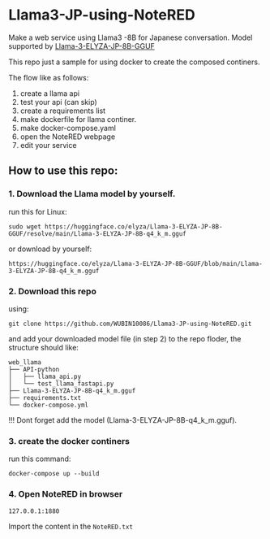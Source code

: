 # Llama3-JP-using-NoteRED

Make a web service using Llama3 -8B for Japanese conversation.
Model supported by [Llama-3-ELYZA-JP-8B-GGUF](https://huggingface.co/elyza/Llama-3-ELYZA-JP-8B-GGUF) 

This repo just a sample for using docker to create the composed continers.

The flow like as follows:

1. create a llama api
2. test your api (can skip)
3. create a requirements list
4. make dockerfile for llama continer.
5. make docker-compose.yaml
6. open the NoteRED webpage
7. edit your service
   

## How to use this repo:

### 1. Download the Llama model by yourself.

run this for Linux:
```
sudo wget https://huggingface.co/elyza/Llama-3-ELYZA-JP-8B-GGUF/resolve/main/Llama-3-ELYZA-JP-8B-q4_k_m.gguf
```

or download by yourself:

```
https://huggingface.co/elyza/Llama-3-ELYZA-JP-8B-GGUF/blob/main/Llama-3-ELYZA-JP-8B-q4_k_m.gguf
```

### 2. Download this repo

using:

```
git clone https://github.com/WUBIN10086/Llama3-JP-using-NoteRED.git
```

and add your downloaded model file (in step 2) to the repo floder, the structure should like:

```
web_llama
├── API-python
│   ├── llama_api.py
│   └── test_llama_fastapi.py
├── Llama-3-ELYZA-JP-8B-q4_k_m.gguf
├── requirements.txt
└── docker-compose.yml
```

!!! Dont forget add the model (Llama-3-ELYZA-JP-8B-q4_k_m.gguf).

### 3. create the docker continers

run this command:

```
docker-compose up --build
```

### 4. Open NoteRED in browser

```
127.0.0.1:1880
```

Import the content in the `NoteRED.txt`
